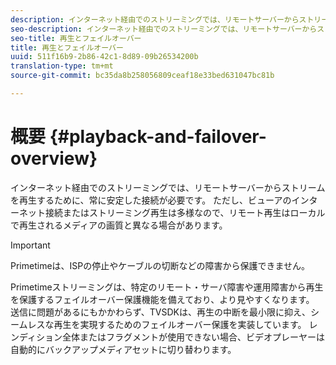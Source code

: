 ```yaml
---
description: インターネット経由でのストリーミングでは、リモートサーバーからストリームを再生するために、常に安定した接続が必要です。 ただし、ビューアのインターネット接続またはストリーミング再生は多様なので、リモート再生はローカルで再生されるメディアの画質と異なる場合があります。
seo-description: インターネット経由でのストリーミングでは、リモートサーバーからストリームを再生するために、常に安定した接続が必要です。 ただし、ビューアのインターネット接続またはストリーミング再生は多様なので、リモート再生はローカルで再生されるメディアの画質と異なる場合があります。
seo-title: 再生とフェイルオーバー
title: 再生とフェイルオーバー
uuid: 511f16b9-2b86-42c1-8d89-09b26534200b
translation-type: tm+mt
source-git-commit: bc35da8b258056809ceaf18e33bed631047bc81b

---
```



# 概要 {#playback-and-failover-overview}

インターネット経由でのストリーミングでは、リモートサーバーからストリームを再生するために、常に安定した接続が必要です。 ただし、ビューアのインターネット接続またはストリーミング再生は多様なので、リモート再生はローカルで再生されるメディアの画質と異なる場合があります。

>[!IMPORTANT]
>
>Primetimeは、ISPの停止やケーブルの切断などの障害から保護できません。

Primetimeストリーミングは、特定のリモート・サーバ障害や運用障害から再生を保護するフェイルオーバー保護機能を備えており、より見やすくなります。 送信に問題があるにもかかわらず、TVSDKは、再生の中断を最小限に抑え、シームレスな再生を実現するためのフェイルオーバー保護を実装しています。 レンディション全体またはフラグメントが使用できない場合、ビデオプレーヤーは自動的にバックアップメディアセットに切り替わります。